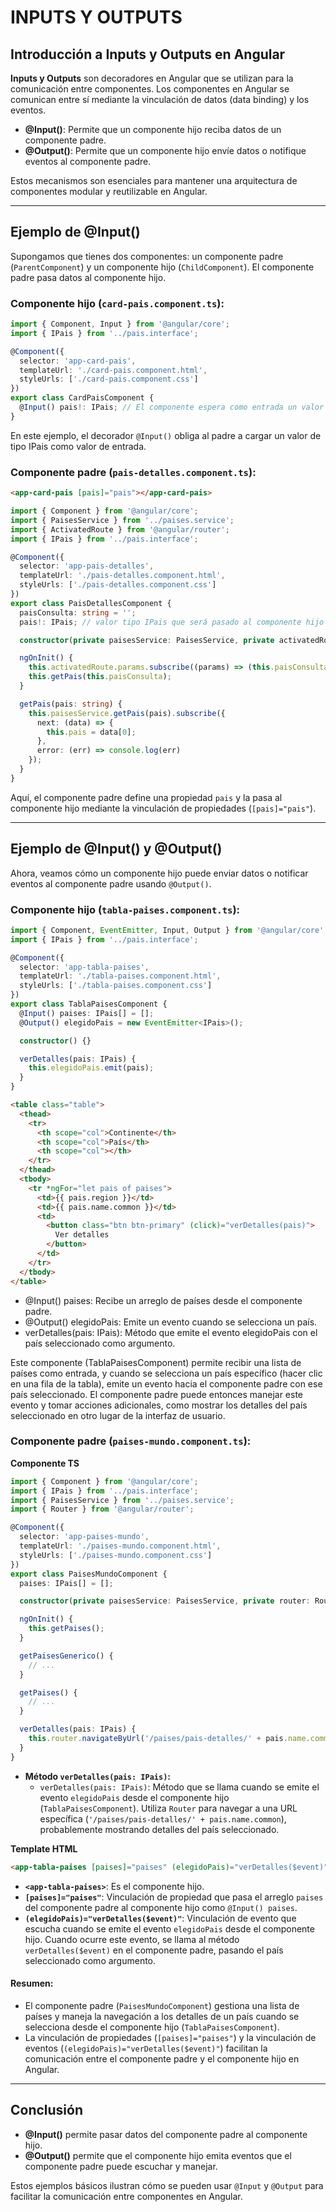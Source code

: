 # INPUTS Y OUTPUTS

## Introducción a Inputs y Outputs en Angular

**Inputs y Outputs** son decoradores en Angular que se utilizan para la comunicación entre componentes. Los componentes en Angular se comunican entre sí mediante la vinculación de datos (data binding) y los eventos.

- **@Input()**: Permite que un componente hijo reciba datos de un componente padre.
- **@Output()**: Permite que un componente hijo envíe datos o notifique eventos al componente padre.

Estos mecanismos son esenciales para mantener una arquitectura de componentes modular y reutilizable en Angular.

----

## Ejemplo de @Input()

Supongamos que tienes dos componentes: un componente padre (`ParentComponent`) y un componente hijo (`ChildComponent`). El componente padre pasa datos al componente hijo.

### Componente hijo (`card-pais.component.ts`):

```typescript
import { Component, Input } from '@angular/core';
import { IPais } from '../pais.interface';

@Component({
  selector: 'app-card-pais',
  templateUrl: './card-pais.component.html',
  styleUrls: ['./card-pais.component.css']
})
export class CardPaisComponent {
  @Input() pais!: IPais; // El componente espera como entrada un valor de tipo IPais
}
```
En este ejemplo, el decorador `@Input()` obliga al padre a cargar un valor de tipo IPais como valor de entrada.

### Componente padre (`pais-detalles.component.ts`):

```html
<app-card-pais [pais]="pais"></app-card-pais>
```

```ts
import { Component } from '@angular/core';
import { PaisesService } from '../paises.service';
import { ActivatedRoute } from '@angular/router';
import { IPais } from '../pais.interface';

@Component({
  selector: 'app-pais-detalles',
  templateUrl: './pais-detalles.component.html',
  styleUrls: ['./pais-detalles.component.css']
})
export class PaisDetallesComponent {
  paisConsulta: string = '';
  pais!: IPais; // valor tipo IPais que será pasado al componente hijo

  constructor(private paisesService: PaisesService, private activatedRoute: ActivatedRoute) {}

  ngOnInit() {
    this.activatedRoute.params.subscribe((params) => (this.paisConsulta = params['pais']));
    this.getPais(this.paisConsulta);
  }

  getPais(pais: string) {
    this.paisesService.getPais(pais).subscribe({
      next: (data) => {
        this.pais = data[0];
      },
      error: (err) => console.log(err)
    });
  }
}
```

Aquí, el componente padre define una propiedad `pais` y la pasa al componente hijo mediante la vinculación de propiedades (`[pais]="pais"`).

----

## Ejemplo de @Input() y @Output()

Ahora, veamos cómo un componente hijo puede enviar datos o notificar eventos al componente padre usando `@Output()`.

### Componente hijo (`tabla-paises.component.ts`):

```typescript
import { Component, EventEmitter, Input, Output } from '@angular/core';
import { IPais } from '../pais.interface';

@Component({
  selector: 'app-tabla-paises',
  templateUrl: './tabla-paises.component.html',
  styleUrls: ['./tabla-paises.component.css']
})
export class TablaPaisesComponent {
  @Input() paises: IPais[] = [];
  @Output() elegidoPais = new EventEmitter<IPais>();

  constructor() {}

  verDetalles(pais: IPais) {
    this.elegidoPais.emit(pais);
  }
}
```

```html
<table class="table">
  <thead>
    <tr>
      <th scope="col">Continente</th>
      <th scope="col">País</th>
      <th scope="col"></th>
    </tr>
  </thead>
  <tbody>
    <tr *ngFor="let pais of paises">
      <td>{{ pais.region }}</td>
      <td>{{ pais.name.common }}</td>
      <td>
        <button class="btn btn-primary" (click)="verDetalles(pais)">
          Ver detalles
        </button>
      </td>
    </tr>
  </tbody>
</table>
```

- @Input() paises: Recibe un arreglo de países desde el componente padre.
- @Output() elegidoPais: Emite un evento cuando se selecciona un país.
- verDetalles(pais: IPais): Método que emite el evento elegidoPais con el país seleccionado como argumento.

Este componente (TablaPaisesComponent) permite recibir una lista de países como entrada, y cuando se selecciona un país específico (hacer clic en una fila de la tabla), emite un evento hacia el componente padre con ese país seleccionado. El componente padre puede entonces manejar este evento y tomar acciones adicionales, como mostrar los detalles del país seleccionado en otro lugar de la interfaz de usuario.

### Componente padre (`paises-mundo.component.ts`):

**Componente TS**

```typescript
import { Component } from '@angular/core';
import { IPais } from '../pais.interface';
import { PaisesService } from '../paises.service';
import { Router } from '@angular/router';

@Component({
  selector: 'app-paises-mundo',
  templateUrl: './paises-mundo.component.html',
  styleUrls: ['./paises-mundo.component.css']
})
export class PaisesMundoComponent {
  paises: IPais[] = [];

  constructor(private paisesService: PaisesService, private router: Router) {}

  ngOnInit() {
    this.getPaises();
  }

  getPaisesGenerico() {
    // ...
  }

  getPaises() {
    // ...
  }

  verDetalles(pais: IPais) {
    this.router.navigateByUrl('/paises/pais-detalles/' + pais.name.common);
  }
}
```

- **Método `verDetalles(pais: IPais)`:**
  - `verDetalles(pais: IPais)`: Método que se llama cuando se emite el evento `elegidoPais` desde el componente hijo (`TablaPaisesComponent`). Utiliza `Router` para navegar a una URL específica (`'/paises/pais-detalles/' + pais.name.common`), probablemente mostrando detalles del país seleccionado.

**Template HTML**

```html
<app-tabla-paises [paises]="paises" (elegidoPais)="verDetalles($event)"></app-tabla-paises>
```

- **`<app-tabla-paises>`**: Es el componente hijo.
- **`[paises]="paises"`**: Vinculación de propiedad que pasa el arreglo `paises` del componente padre al componente hijo como `@Input() paises`.
- **`(elegidoPais)="verDetalles($event)"`**: Vinculación de evento que escucha cuando se emite el evento `elegidoPais` desde el componente hijo. Cuando ocurre este evento, se llama al método `verDetalles($event)` en el componente padre, pasando el país seleccionado como argumento.

#### Resumen:

- El componente padre (`PaisesMundoComponent`) gestiona una lista de países y maneja la navegación a los detalles de un país cuando se selecciona desde el componente hijo (`TablaPaisesComponent`).
- La vinculación de propiedades (`[paises]="paises"`) y la vinculación de eventos (`(elegidoPais)="verDetalles($event)"`) facilitan la comunicación entre el componente padre y el componente hijo en Angular.

----

## Conclusión

- **@Input()** permite pasar datos del componente padre al componente hijo.
- **@Output()** permite que el componente hijo emita eventos que el componente padre puede escuchar y manejar.

Estos ejemplos básicos ilustran cómo se pueden usar `@Input` y `@Output` para facilitar la comunicación entre componentes en Angular.